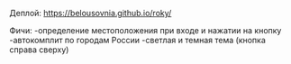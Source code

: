 Деплой: https://belousovnia.github.io/roky/

Фичи:
-определение местоположения при входе и нажатии на кнопку 
-автокомплит по городам России
-светлая и темная тема (кнопка справа сверху) 
